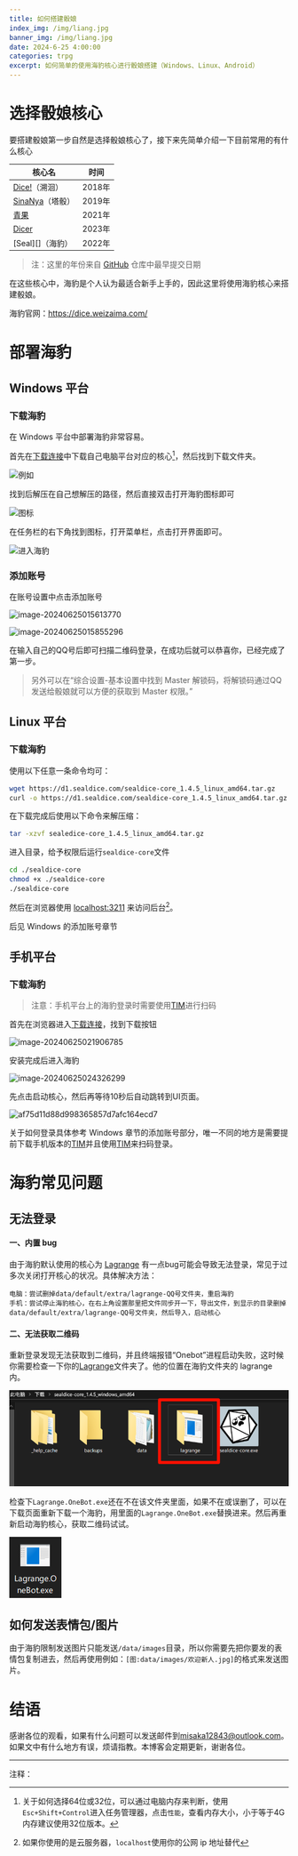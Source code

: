 ```yaml
---
title: 如何搭建骰娘
index_img: /img/liang.jpg
banner_img: /img/liang.jpg
date: 2024-6-25 4:00:00
categories: trpg
excerpt: 如何简单的使用海豹核心进行骰娘搭建（Windows、Linux、Android）
---
```


# 选择骰娘核心

要搭建骰娘第一步自然是选择骰娘核心了，接下来先简单介绍一下目前常用的有什么核心



| 核心名              | 时间   |
| ------------------- | ------ |
| [Dice!][]（溯洄）   | 2018年 |
| [SinaNya][]（塔骰） | 2019年 |
| [青果][]            | 2021年 |
| [Dicer][]           | 2023年 |
| [Seal][]（海豹）    | 2022年 |

> 注：这里的年份来自 [GitHub][] 仓库中最早提交日期



在这些核心中，海豹是个人认为最适合新手上手的，因此这里将使用海豹核心来搭建骰娘。

海豹官网：<https://dice.weizaima.com/>

# 部署海豹

## Windows 平台

### 下载海豹

在 Windows 平台中部署海豹非常容易。

首先在[下载连接](https://dice.weizaima.com/download)中下载自己电脑平台对应的核心[^1]，然后找到下载文件夹。

![例如](/img/image-20240625014543910-1719251157767-1.png)

找到后解压在自己想解压的路径，然后直接双击打开海豹图标即可

![图标](/img/image-20240625015248762-1719251570352-3.png)

在任务栏的右下角找到图标，打开菜单栏，点击打开界面即可。

![进入海豹](/img/image-20240625015439689-1719251681324-5.png)

### 添加账号

在账号设置中点击添加账号

![image-20240625015613770](/img/image-20240625015613770-1719251775993-7.png)



![image-20240625015855296](/img/image-20240625015855296.png)

在输入自己的QQ号后即可扫描二维码登录，在成功后就可以恭喜你，已经完成了第一步。

> 另外可以在“综合设置-基本设置中找到 Master 解锁码，将解锁码通过QQ发送给骰娘就可以方便的获取到 Master 权限。”

## Linux 平台

### 下载海豹

使用以下任意一条命令均可：

```bash
wget https://d1.sealdice.com/sealdice-core_1.4.5_linux_amd64.tar.gz
curl -o https://d1.sealdice.com/sealdice-core_1.4.5_linux_amd64.tar.gz
```

在下载完成后使用以下命令来解压缩：

```bash
tar -xzvf sealedice-core_1.4.5_linux_amd64.tar.gz
```

进入目录，给予权限后运行`sealdice-core`文件

```bash
cd ./sealdice-core
chmod +x ./sealdice-core
./sealdice-core
```

然后在浏览器使用 <localhost:3211> 来访问后台[^2]。

后见 Windows 的添加账号章节

## 手机平台

### 下载海豹

> 注意：手机平台上的海豹登录时需要使用[TIM](https://tim.qq.com/download.html)进行扫码

首先在浏览器进入[下载连接](https://dice.weizaima.com/download)，找到下载按钮

![image-20240625021906785](/img/image-20240625021906785.png)

安装完成后进入海豹

![image-20240625024326299](/img/image-20240625024326299.png)

先点击启动核心，然后再等待10秒后自动跳转到UI页面。



![af75d11d88d998365857d7afc164ecd7](/img/af75d11d88d998365857d7afc164ecd7.jpeg)

关于如何登录具体参考 Windows 章节的添加账号部分，唯一不同的地方是需要提前下载手机版本的[TIM](https://tim.qq.com/download.html)并且使用[TIM](https://tim.qq.com/download.html)来扫码登录。



# 海豹常见问题

## 无法登录

#### 一、内置 bug

由于海豹默认使用的核心为 [Lagrange](https://github.com/LagrangeDev/Lagrange.Core) 有一点bug可能会导致无法登录，常见于过多次关闭打开核心的状况。具体解决方法：

```
电脑：尝试删掉data/default/extra/lagrange-QQ号文件夹，重启海豹
手机：尝试停止海豹核心，在右上角设置那里把文件同步开一下，导出文件，到显示的目录删掉data/default/extra/lagrange-QQ号文件夹，然后导入，启动核心
```

#### 二、无法获取二维码

重新登录发现无法获取到二维码，并且终端报错“Onebot”进程启动失败，这时候你需要检查一下你的[Lagrange](https://github.com/LagrangeDev/Lagrange.Core)文件夹了。他的位置在海豹文件夹的 lagrange 内。

![image-20240625025510119](如何搭建骰娘/image-20240625025510119.png)

检查下`Lagrange.OneBot.exe`还在不在该文件夹里面，如果不在或误删了，可以在下载页面重新下载一个海豹，用里面的`Lagrange.OneBot.exe`替换进来。然后再重新启动海豹核心，获取二维码试试。



![image-20240625025545841](如何搭建骰娘/image-20240625025545841.png)

## 如何发送表情包/图片

由于海豹限制发送图片只能发送`/data/images`目录，所以你需要先把你要发的表情包复制进去，然后再使用例如：`[图:data/images/欢迎新人.jpg]`的格式来发送图片。



# 结语

感谢各位的观看，如果有什么问题可以发送邮件到<misaka12843@outlook.com>。如果文中有什么地方有误，烦请指教。本博客会定期更新，谢谢各位。



---

注释：

[^1]: 关于如何选择64位或32位，可以通过电脑内存来判断，使用`Esc+Shift+Control`进入任务管理器，点击`性能`，查看内存大小，小于等于4G内存建议使用32位版本。
[^2]: 如果你使用的是云服务器，`localhost`使用你的公网 ip 地址替代

[Dice!]: https://github.com/Dice-Developer-Team/Dice
[SinaNya]: https://sitcnya.gitbook.io/sinanya
[青果]: https://wiki.dice.center/
[Dicer]: https://dicer.noctisynth.org/
[GitHub]:https://www.github.com

